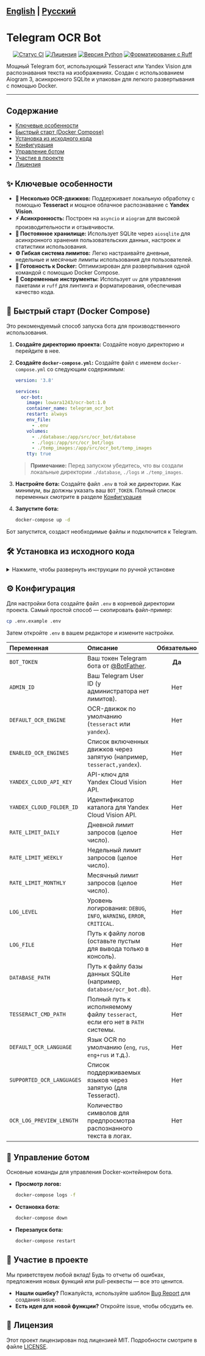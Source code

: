 [English](README.md) | [Русский](README.ru.md)
---

# Telegram OCR Bot

<p align="center">
  <a href="https://github.com/Lowara1243/ocr-bot/actions/workflows/ci.yml"><img alt="Статус CI" src="https://github.com/Lowara1243/ocr-bot/actions/workflows/ci.yml/badge.svg"></a>
  <a href="https://github.com/Lowara1243/ocr-bot/blob/main/LICENSE"><img alt="Лицензия" src="https://img.shields.io/github/license/Lowara1243/ocr-bot"></a>
  <a href="https://www.python.org/downloads/"><img src="https://img.shields.io/badge/python-3.10+-blue.svg" alt="Версия Python"></a>
  <a href="https://github.com/astral-sh/ruff"><img src="https://img.shields.io/endpoint?url=https://raw.githubusercontent.com/astral-sh/ruff/main/assets/badge/v2.json" alt="Форматирование с Ruff"></a>
</p>

Мощный Telegram бот, использующий Tesseract или Yandex Vision для распознавания текста на изображениях. Создан с использованием Aiogram 3, асинхронного SQLite и упакован для легкого развертывания с помощью Docker.

---

## Содержание
- [Ключевые особенности](#-ключевые-особенности)
- [Быстрый старт (Docker Compose)](#-быстрый-старт-docker-compose)
- [Установка из исходного кода](#-установка-из-исходного-кода)
- [Конфигурация](#-конфигурация)
- [Управление ботом](#-управление-ботом)
- [Участие в проекте](#-участие-в-проекте)
- [Лицензия](#-лицензия)

## ✨ Ключевые особенности

-   **🚀 Несколько OCR-движков:** Поддерживает локальную обработку с помощью **Tesseract** и мощное облачное распознавание с **Yandex Vision**.
-   **⚡️ Асинхронность:** Построен на `asyncio` и `aiogram` для высокой производительности и отзывчивости.
-   **💾 Постоянное хранилище:** Использует SQLite через `aiosqlite` для асинхронного хранения пользовательских данных, настроек и статистики использования.
-   **⚙️ Гибкая система лимитов:** Легко настраивайте дневные, недельные и месячные лимиты использования для пользователей.
-   **🐳 Готовность к Docker:** Оптимизирован для развертывания одной командой с помощью Docker Compose.
-   **🔧 Современные инструменты:** Использует `uv` для управления пакетами и `ruff` для линтинга и форматирования, обеспечивая качество кода.

## 🚀 Быстрый старт (Docker Compose)

Это рекомендуемый способ запуска бота для производственного использования.

1.  **Создайте директорию проекта:**
    Создайте новую директорию и перейдите в нее.

2.  **Создайте `docker-compose.yml`:**
    Создайте файл с именем `docker-compose.yml` со следующим содержимым:

    ```yaml
    version: '3.8'

    services:
      ocr-bot:
        image: lowara1243/ocr-bot:1.0
        container_name: telegram_ocr_bot
        restart: always
        env_file:
          - .env
        volumes:
          - ./database:/app/src/ocr_bot/database
          - ./logs:/app/src/ocr_bot/logs
          - ./temp_images:/app/src/ocr_bot/temp_images
        tty: true
    ```
    > **Примечание:** Перед запуском убедитесь, что вы создали локальные директории `./database`, `./logs` и `./temp_images`.

3.  **Настройте бота:**
    Создайте файл `.env` в той же директории. Как минимум, вы должны указать ваш `BOT_TOKEN`. Полный список переменных смотрите в разделе [Конфигурация](#-конфигурация)

4.  **Запустите бота:**
    ```bash
    docker-compose up -d
    ```

Бот запустится, создаст необходимые файлы и подключится к Telegram.

## 🛠️ Установка из исходного кода

<details>
<summary>Нажмите, чтобы развернуть инструкции по ручной установке</summary>

1.  **Клонируйте репозиторий:**
    ```bash
    git clone https://github.com/Lowara1243/ocr-bot.git
    cd ocr-bot
    ```

2.  **Установите зависимости:**
    Мы рекомендуем использовать `uv`.
    ```bash
    # Создаст .venv и установит все зависимости из pyproject.toml
    uv pip install -e .
    ```

3.  **Настройте бота:**
    Скопируйте пример файла конфигурации и отредактируйте его своими настройками.
    ```bash
    cp .env.example .env
    nano .env
    ```

4.  **Запустите бота:**
    ```bash
    python src/ocr_bot/main.py
    ```
    </details>

## ⚙️ Конфигурация

Для настройки бота создайте файл `.env` в корневой директории проекта. Самый простой способ — скопировать файл-пример:

```bash
cp .env.example .env
```

Затем откройте `.env` в вашем редакторе и измените настройки.

| Переменная                | Описание                                                                     | Обязательно |
|:--------------------------|:-----------------------------------------------------------------------------|:-----------:|
| `BOT_TOKEN`               | Ваш токен Telegram бота от [@BotFather](https://t.me/BotFather).             |   **Да**    |
| `ADMIN_ID`                | Ваш Telegram User ID (у администратора нет лимитов).                         |     Нет     |
| `DEFAULT_OCR_ENGINE`      | OCR-движок по умолчанию (`tesseract` или `yandex`).                          |     Нет     |
| `ENABLED_OCR_ENGINES`     | Список включенных движков через запятую (например, `tesseract,yandex`).      |     Нет     |
| `YANDEX_CLOUD_API_KEY`    | API-ключ для Yandex Cloud Vision API.                                        |     Нет     |
| `YANDEX_CLOUD_FOLDER_ID`  | Идентификатор каталога для Yandex Cloud Vision API.                          |     Нет     |
| `RATE_LIMIT_DAILY`        | Дневной лимит запросов (целое число).                                        |     Нет     |
| `RATE_LIMIT_WEEKLY`       | Недельный лимит запросов (целое число).                                      |     Нет     |
| `RATE_LIMIT_MONTHLY`      | Месячный лимит запросов (целое число).                                       |     Нет     |
| `LOG_LEVEL`               | Уровень логирования: `DEBUG`, `INFO`, `WARNING`, `ERROR`, `CRITICAL`.        |     Нет     |
| `LOG_FILE`                | Путь к файлу логов (оставьте пустым для вывода только в консоль).            |     Нет     |
| `DATABASE_PATH`           | Путь к файлу базы данных SQLite (например, `database/ocr_bot.db`).           |     Нет     |
| `TESSERACT_CMD_PATH`      | Полный путь к исполняемому файлу `tesseract`, если его нет в `PATH` системы. |     Нет     |
| `DEFAULT_OCR_LANGUAGE`    | Язык OCR по умолчанию (`eng`, `rus`, `eng+rus` и т.д.).                      |     Нет     |
| `SUPPORTED_OCR_LANGUAGES` | Список поддерживаемых языков через запятую (для Tesseract).                  |     Нет     |
| `OCR_LOG_PREVIEW_LENGTH`  | Количество символов для предпросмотра распознанного текста в логах.          |     Нет     |

## 🚦 Управление ботом

Основные команды для управления Docker-контейнером бота.

-   **Просмотр логов:**
    ```bash
    docker-compose logs -f
    ```

-   **Остановка бота:**
    ```bash
    docker-compose down
    ```

-   **Перезапуск бота:**
    ```bash
    docker-compose restart
    ```


## 🤝 Участие в проекте

Мы приветствуем любой вклад! Будь то отчеты об ошибках, предложения новых функций или pull-реквесты — все это ценится.

-   **Нашли ошибку?** Пожалуйста, используйте шаблон [Bug Report](https://github.com/Lowara1243/ocr-bot/issues/new?assignees=&labels=bug&template=bug_report.yml&title=%5BBUG%5D+) для создания issue.
-   **Есть идея для новой функции?** Откройте issue, чтобы обсудить ее.

## 📄 Лицензия

Этот проект лицензирован под лицензией MIT. Подробности смотрите в файле [LICENSE](LICENSE).